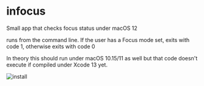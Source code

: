 # infocus
Small app that checks focus status under macOS 12

runs from the command line. If the user has a Focus mode set, exits with code 1, otherwise exits with code 0

In theory this should run under macOS 10.15/11 as well but that code doesn't execute if compiled under Xcode 13 yet.

![install](https://user-images.githubusercontent.com/3598965/133254387-74923520-32c7-48c2-ad98-916ab2f77ad3.png)
